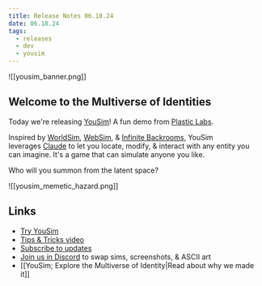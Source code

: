 ```yaml
---
title: Release Notes 06.18.24
date: 06.18.24
tags:
  - releases
  - dev
  - yousim
---
```

![[yousim_banner.png]]
## Welcome to the Multiverse of Identities

Today we're releasing [YouSim](https://yousim.ai/)! A fun demo from [Plastic Labs](https://plasticlabs.ai/).

Inspired by [WorldSim](https://worldsim.nousresearch.com/), [WebSim](https://websim.ai/), & [Infinite Backrooms](https://dreams-of-an-electric-mind.webflow.io/), YouSim leverages [Claude](https://claude.ai/) to let you locate, modify, & interact with any entity you can imagine. It's a game that can simulate anyone you like.

Who will you summon from the latent space?

![[yousim_memetic_hazard.png]]

## Links
- [Try YouSim](https://yousim.ai/)
- [Tips & Tricks video](https://www.loom.com/share/b2fe578b183b400b88845656d7ceb232?sid=59c562ae-00e8-483c-82a9-7218b61f93e8)
- [Subscribe to updates](https://plasticlabs.typeform.com/yousimupdates)
- [Join us in Discord](https://discord.gg/plasticlabs) to swap sims, screenshots, & ASCII art
- [[YouSim; Explore the Multiverse of Identity|Read about why we made it]]

